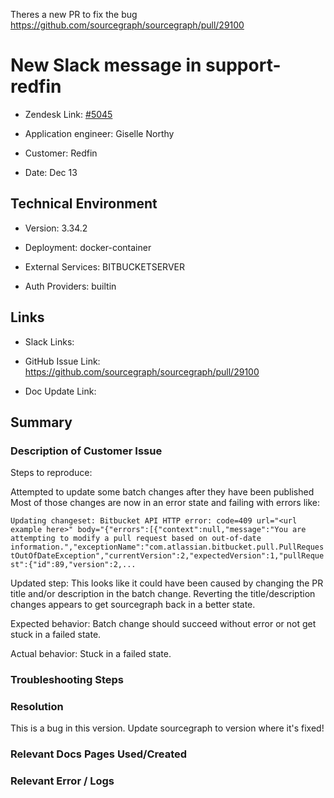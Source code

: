 Theres a new PR to fix the bug https://github.com/sourcegraph/sourcegraph/pull/29100



# New Slack message in support-redfin <!-- Ticket Title  Hint: include keywords to make it searchable -->



- Zendesk Link: [#5045](https://sourcegraph.zendesk.com/agent/tickets/5045)

- Application engineer: Giselle Northy

- Customer: Redfin <!-- Redact if this contains personally identifying information -->

- Date: Dec 13


<!-- Data populated from integration, speak to Ben Gordon or Michael Bali if not working -->

<!-- During Internal team trial, fill missing data manually (we are waiting for all data to sync) -->



## Technical Environment

- Version: 3.34.2​

- Deployment: docker-container

- External Services: BITBUCKETSERVER

- Auth Providers: builtin





## Links
<!-- Data for application engineer manual entry -->
- Slack Links:

- GitHub Issue Link: https://github.com/sourcegraph/sourcegraph/pull/29100

- Doc Update Link:



## Summary

### Description of Customer Issue

Steps to reproduce:

Attempted to update some batch changes after they have been published
Most of those changes are now in an error state and failing with errors like:

`Updating changeset: Bitbucket API HTTP error: code=409 url="<url example here>" body="{"errors":[{"context":null,"message":"You are attempting to modify a pull request based on out-of-date information.","exceptionName":"com.atlassian.bitbucket.pull.PullRequestOutOfDateException","currentVersion":2,"expectedVersion":1,"pullRequest":{"id":89,"version":2,...`

Updated step: This looks like it could have been caused by changing the PR title and/or description in the batch change. 
Reverting the title/description changes appears to get sourcegraph back in a better state.

Expected behavior:
Batch change should succeed without error or not get stuck in a failed state.

Actual behavior:
Stuck in a failed state.

### Troubleshooting Steps



### Resolution

This is a bug in this version. Update sourcegraph to version where it's fixed!

### Relevant Docs Pages Used/Created



### Relevant Error / Logs

<!-- Please redact keys, tokens, and personal identifying information -->




<!-- Once complete, upload a copy to https://github.com/sourcegraph/support-tools-internal/tree/main/resolved-tickets as a .md file -->
<!-- Name the file 5045.md -->
